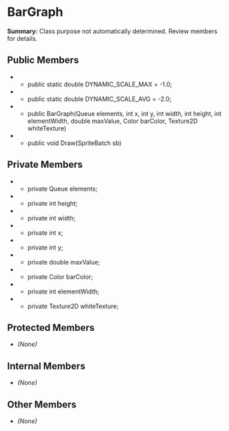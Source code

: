 # BarGraph

**Summary:** Class purpose not automatically determined. Review members for details.

## Public Members
- - public static double DYNAMIC_SCALE_MAX = -1.0;
- - public static double DYNAMIC_SCALE_AVG = -2.0;
- - public BarGraph(Queue<double> elements, int x, int y, int width, int height, int elementWidth, double maxValue, Color barColor, Texture2D whiteTexture)
- - public void Draw(SpriteBatch sb)

## Private Members
- - private Queue<double> elements;
- - private int height;
- - private int width;
- - private int x;
- - private int y;
- - private double maxValue;
- - private Color barColor;
- - private int elementWidth;
- - private Texture2D whiteTexture;

## Protected Members
- *(None)*

## Internal Members
- *(None)*

## Other Members
- *(None)*

